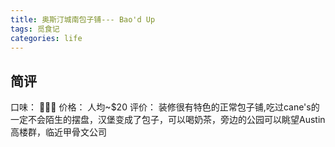 ```yaml
---
title: 奥斯汀城南包子铺--- Bao'd Up
tags: 觅食记
categories: life
---
```

## 简评
口味： 🌟🌟🌟
价格： 人均~$20
评价： 装修很有特色的正常包子铺,吃过cane's的一定不会陌生的摆盘，汉堡变成了包子，可以喝奶茶，旁边的公园可以眺望Austin高楼群，临近甲骨文公司


